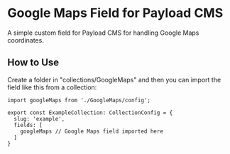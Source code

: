 # Google Maps Field for Payload CMS

A simple custom field for Payload CMS for handling Google Maps coordinates.

## How to Use

Create a folder in "collections/GoogleMaps" and then you can import the field like this from a collection:

```
import googleMaps from './GoogleMaps/config';

export const ExampleCollection: CollectionConfig = {
  slug: 'example',
  fields: [
    googleMaps // Google Maps field imported here
  ]
}
```
